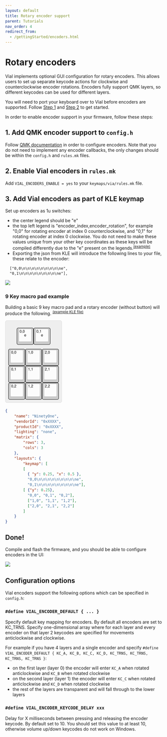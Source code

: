 ```yaml
---
layout: default
title: Rotary encoder support
parent: Tutorials
nav_order: 4
redirect_from:
  - /gettingStarted/encoders.html
---
```



# Rotary encoders

Vial implements optional GUI configuration for rotary encoders. This allows users to set up  separate keycode actions for clockwise and counterclockwise encoder rotations. Encoders fully support QMK layers, so different keycodes can be used for different layers.

You will need to port your keyboard over to Vial before encoders are supported. Follow [Step 1](/porting-to-via.md) and [Step 2](/porting-to-vial.md) to get started.

In order to enable encoder support in your firmware, follow these steps:

## 1. Add QMK encoder support to `config.h`

Follow [QMK documentation](https://docs.qmk.fm/#/feature_encoders?id=encoders) in order to configure encoders. Note that you do not need to implement any encoder callbacks, the only changes should be within the `config.h` and `rules.mk` files.

## 2. Enable Vial encoders in `rules.mk`

Add `VIAL_ENCODERS_ENABLE = yes` to your `keymaps/via/rules.mk` file.

## 3. Add Vial encoders as part of KLE keymap

Set up encoders as 1u switches:
- the center legend should be "e"
- the top left legend is "encoder_index,encoder_rotation", for example "0,0" for rotating encoder at index 0 counterclockwise, and "0,1" for rotating encoder at index 0 clockwise. You do not need to make these values unique from your other key coordinates as these keys will be compiled differently due to the "e" present on the legends.<sup>[(example)](http://www.keyboard-layout-editor.com/#/gists/604ca4b3942891950597cbaceac8bced)</sup>
- Exporting the json from KLE will introduce the following lines to your file, these relate to the encoder:
```
  ["0,0\n\n\n\n\n\n\n\n\ne",
  "0,1\n\n\n\n\n\n\n\n\ne"],
```

![](../img/encoders-kle.png)

### **9 Key macro pad example**
Building a basic 9 key macro pad and a rotary encoder (without button) will produce the following. <sup>[(example KLE file)](http://www.keyboard-layout-editor.com/#/gists/f6c1df29df0d44744d9a4dafe26178ef)</sup>

![](../img/basic-91.png)

```json
{
    "name": "NinetyOne",
    "vendorId": "0xXXXX",
    "productId": "0xXXXX",
    "lighting": "none",
    "matrix": {
        "rows": 3,
        "cols": 3
    },
    "layouts": {
        "keymap": [
        [
          { "y": 0.25, "x": 0.5 },
          "0,0\n\n\n\n\n\n\n\n\ne",
          "0,1\n\n\n\n\n\n\n\n\ne"],
        [ {"y": 0.25},
          "0,0", "0,1", "0,2"],
          ["1,0", "1,1", "1,2"],
          ["2,0", "2,1", "2,2"]
        ]
    }
}

```


## Done!

Compile and flash the firmware, and you should be able to configure encoders in the UI:

![](../img/encoders-ui.png)

## Configuration options

Vial encoders support the following options which can be specified in `config.h`:

### `#define VIAL_ENCODER_DEFAULT { ... }`

Specify default key mapping for encoders. By default all encoders are set to KC_TRNS. Specify one-dimensional array where for each layer and every encoder on that layer 2 keycodes are specified for movements anticlockwise and clockwise.

For example if you have 4 layers and a single encoder and specify `#define VIAL_ENCODER_DEFAULT { KC_A, KC_B, KC_C, KC_D, KC_TRNS, KC_TRNS, KC_TRNS, KC_TRNS }`:

* on the first layer (layer 0) the encoder will enter `KC_A` when rotated anticlockwise and `KC_B` when rotated clockwise
* on the second layer (layer 1) the encoder will enter `KC_C` when rotated anticlockwise and `KC_D` when rotated clockwise
* the rest of the layers are transparent and will fall through to the lower layers

### `#define VIAL_ENCODER_KEYCODE_DELAY xxx`

Delay for X milliseconds between pressing and releasing the encoder keycode. By default set to 10. You should set this value to at least 10, otherwise volume up/down keycodes do not work on Windows.
